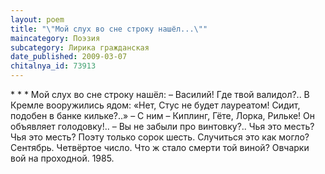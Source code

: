 ```yaml
---
layout: poem
title: "\"Мой слух во сне строку нашёл...\""
maincategory: Поэзия
subcategory: Лирика гражданская
date_published: 2009-03-07
chitalnya_id: 73913
---
```




\*        \*        \*
Мой слух во сне строку нашёл:
– Василий! Где твой валидол?..
В Кремле вооружились ядом:
«Нет, Стус не будет лауреатом!
Сидит, подобен в банке кильке?..»
– С ним – Киплинг, Гёте, Лорка, Рильке!
Он объявляет голодовку!..
– Вы не забыли про винтовку?..
Чья это месть? Чья это месть?
Поэту только сорок шесть.
Случиться это как могло?
Сентябрь. Четвёртое число.
Что ж стало смерти той виной?
Овчарки вой на проходной.
1985.






